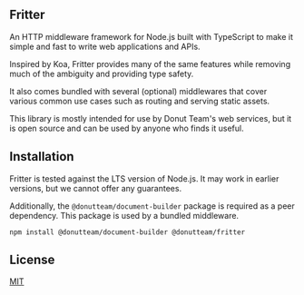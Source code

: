 ## Fritter
An HTTP middleware framework for Node.js built with TypeScript to make it simple and fast to write web applications and APIs.

Inspired by Koa, Fritter provides many of the same features while removing much of the ambiguity and providing type safety.

It also comes bundled with several (optional) middlewares that cover various common use cases such as routing and serving static assets.

This library is mostly intended for use by Donut Team's web services, but it is open source and can be used by anyone who finds it useful.

## Installation
Fritter is tested against the LTS version of Node.js. It may work in earlier versions, but we cannot offer any guarantees.

Additionally, the `@donutteam/document-builder` package is required as a peer dependency. This package is used by a bundled middleware.

```
npm install @donutteam/document-builder @donutteam/fritter
```

## License
[MIT](https://github.com/donutteam/npm-fritter/blob/main/LICENSE.md)